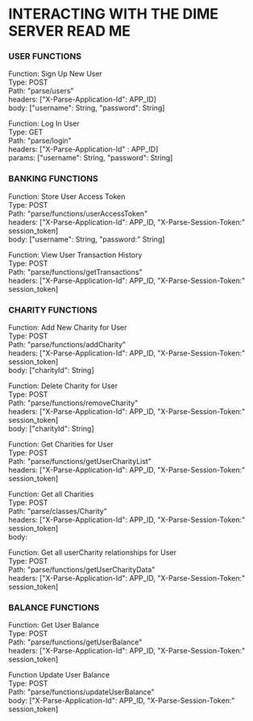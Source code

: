 # INTERACTING WITH THE DIME SERVER READ ME

### USER FUNCTIONS
Function: Sign Up New User <br>
Type: POST <br>
Path: "parse/users" <br>
headers: ["X-Parse-Application-Id": APP_ID] <br>
body: ["username": String, "password": String] <br>

Function: Log In User <br>
Type: GET <br>
Path: "parse/login" <br>
headers: ["X-Parse-Application-Id" : APP_ID] <br>
params: ["username": String, "password": String] <br>


### BANKING FUNCTIONS
Function: Store User Access Token <br>
Type: POST <br>
Path: "parse/functions/userAccessToken" <br>
headers: ["X-Parse-Application-Id": APP_ID, "X-Parse-Session-Token:" session_token] <br>
body: ["username": String, "password:" String] <br>

Function: View User Transaction History <br>
Type: POST <br>
Path: "parse/functions/getTransactions" <br>
headers: ["X-Parse-Application-Id": APP_ID, "X-Parse-Session-Token:" session_token] <br>


### CHARITY FUNCTIONS
Function: Add New Charity for User <br>
Type: POST <br>
Path: "parse/functions/addCharity" <br>
headers: ["X-Parse-Application-Id": APP_ID, "X-Parse-Session-Token:" session_token] <br>
body: ["charityId": String] <br>

Function: Delete Charity for User <br>
Type: POST <br>
Path: "parse/functions/removeCharity" <br>
headers: ["X-Parse-Application-Id": APP_ID, "X-Parse-Session-Token:" session_token] <br>
body: ["charityId": String] <br>

Function: Get Charities for User <br>
Type: POST <br>
Path: "parse/functions/getUserCharityList" <br>
headers: ["X-Parse-Application-Id": APP_ID, "X-Parse-Session-Token:" session_token] <br>

Function: Get all Charities <br>
Type: POST <br>
Path: "parse/classes/Charity" <br>
headers: ["X-Parse-Application-Id": APP_ID, "X-Parse-Session-Token:" session_token] <br>
body: <br>

Function: Get all userCharity relationships for User <br>
Type: POST <br>
Path: "parse/functions/getUserCharityData" <br>
headers: ["X-Parse-Application-Id": APP_ID, "X-Parse-Session-Token:" session_token] <br>


### BALANCE FUNCTIONS
Function: Get User Balance <br>
Type: POST <br>
Path: "parse/functions/getUserBalance" <br>
headers: ["X-Parse-Application-Id": APP_ID, "X-Parse-Session-Token:" session_token] <br>

Function Update User Balance <br>
Type: POST <br>
Path: "parse/functions/updateUserBalance" <br>
body: ["X-Parse-Application-Id": APP_ID, "X-Parse-Session-Token:" session_token] <br>
